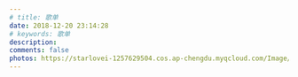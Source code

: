 ```yaml
---
# title: 歌单
date: 2018-12-20 23:14:28
# keywords: 歌单
description: 
comments: false
photos: https://starlovei-1257629504.cos.ap-chengdu.myqcloud.com/Image/music.png
---
```

<!-- {% raw %}
<meting-js
  server="netease"
  type="playlist"
  id="104369664"
  mutex="true">
</meting-js>
{% endraw %} -->